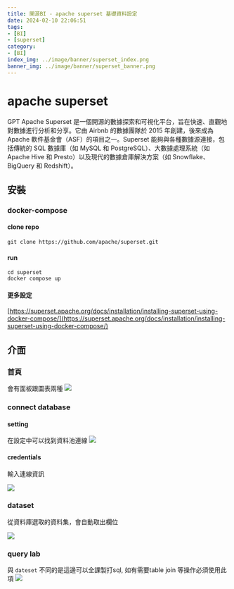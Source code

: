 ```yaml
---
title: 開源BI - apache superset 基礎資料設定
date: 2024-02-10 22:06:51
tags:
- [BI]
- [superset]
category:
- [BI]
index_img: ../image/banner/superset_index.png
banner_img: ../image/banner/superset_banner.png
---
```

# apache superset
GPT
Apache Superset 是一個開源的數據探索和可視化平台，旨在快速、直觀地對數據進行分析和分享。它由 Airbnb 的數據團隊於 2015 年創建，後來成為 Apache 軟件基金會（ASF）的項目之一。Superset 能夠與各種數據源連接，包括傳統的 SQL 數據庫（如 MySQL 和 PostgreSQL）、大數據處理系統（如 Apache Hive 和 Presto）以及現代的數據倉庫解決方案（如 Snowflake、BigQuery 和 Redshift）。

## 安裝

### docker-compose

#### clone repo
```shell
git clone https://github.com/apache/superset.git
```

#### run

```shell
cd superset
docker compose up
```

#### 更多設定
[https://superset.apache.org/docs/installation/installing-superset-using-docker-compose/](https://superset.apache.org/docs/installation/installing-superset-using-docker-compose/)


## 介面

### 首頁
會有面板跟圖表兩種
![](../image/superset_index.png)

### connect database

#### setting

在設定中可以找到資料池連線
![](../image/superset_setting.png)

#### credentials

輸入連線資訊

![](../image/superset_connect_database.png)

### dataset

從資料庫選取的資料集，會自動取出欄位

![](../image/superset_dataset.png)

### query lab

與 `dateset` 不同的是這邊可以全課製打sql, 如有需要table join 等操作必須使用此項
![](../image/superset_querylab.png)